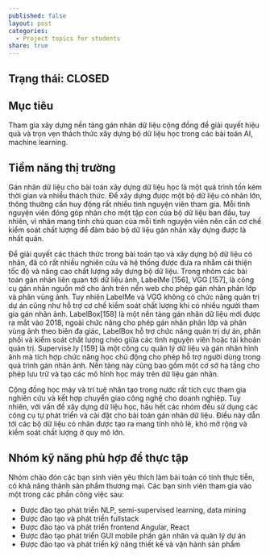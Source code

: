 ```yaml
---
published: false
layout: post
categories:
  - Project topics for students
share: true
---
```

## Trạng thái: CLOSED

## Mục tiêu

Tham gia xây dựng nền tảng gán nhãn dữ liệu cộng đồng để giải quyết hiệu quả và trọn vẹn thách thức xây dựng bộ dữ liệu học trong các bài toán AI, machine learning.

## Tiềm năng thị trường

Gán nhãn dữ liệu cho bài toán xây dựng dữ liệu học là một quá trình tốn kém thời gian và nhiều thách thức. Để xây dựng được một bộ dữ liệu có nhãn lớn, thông thường cần huy động rất nhiều tình nguyện viên tham gia. Mỗi tình nguyện viên đóng góp nhãn cho một tập con của bộ dữ liệu ban đầu, tuy nhiên, vì nhãn mang tính chủ quan của mỗi tình nguyện viên nên cần cơ chế kiểm soát chất lượng để đảm bảo bộ dữ liệu gán nhãn xây dựng được là nhất quán. 


Để giải quyết các thách thức trong bài toán tạo và xây dựng bộ dữ liệu có nhãn, đã có rất nhiều nghiên cứu và hệ thống được đưa ra nhằm cải thiện tốc độ và nâng cao chất lượng xây dựng bộ dữ liệu. Trong nhóm các bài toán gán nhãn liên quan tới dữ liệu ảnh, LabelMe [156], VGG [157], là công cụ gán nhãn nguồn mở cho ảnh trên nền web cho phép gán nhãn phân lớp và phân vùng ảnh. Tuy nhiên LabelMe và VGG không có chức năng quản trị dự án cũng như hỗ trợ cơ chế kiểm soát chất lượng khi có nhiều người tham gia gán nhãn ảnh. 
LabelBox[158] là một nền tảng gán nhãn dữ liệu mới được ra mắt vào 2018, ngoài chức năng cho phép gán nhãn phân lớp và phân vùng ảnh theo biên đa giác, LabelBox hỗ trợ chức năng quản trị dự án, phân phối và kiểm soát chất lượng chéo giữa các tình nguyện viên hoặc tài khoản quản trị. 
Supervise.ly [159] là một công cụ quản lý dữ liệu và gán nhãn hình ảnh mà tích hợp chức năng học chủ động cho phép hỗ trợ người dùng trong quá trình gán nhãn ảnh. Nền tảng này cũng bao gồm một cơ sở hạ tầng cho phép lưu trữ và tạo các mô hình học máy trên dữ liệu gán nhãn. 


Cộng đồng học máy và trí tuệ nhân tạo trong nước rất tích cực tham gia nghiên cứu và kết hợp chuyển giao công nghệ cho doanh nghiệp. Tuy nhiên, với vấn đề xây dựng dữ liệu học, hầu hết các nhóm đều sử dụng các công cụ tự phát triển và cài đặt cho bài toán gán nhãn dữ liệu. Điều này dẫn tới các bộ dữ liệu có nhãn được tạo ra mang tính nhỏ lẻ, khó mở rộng và kiểm soát chất lượng ở quy mô lớn.


## Nhóm kỹ năng phù hợp để thực tập
Nhóm chào đón các bạn sinh viên yêu thích làm bài toán có tính thực tiễn, có khả năng thành sản phẩm thương mại. Các bạn sinh viên tham gia vào một trong các phần công việc sau: 
+ Được đào tạo phát triển NLP, semi-supervised learning, data mining 
+ Được đào tạo và phát triển fullstack 
+ Được đào tạo và phát triển frontend Angular, React 
+ Được đào tạo phát triển GUI mobile phần gán nhãn và quản lý dự án
+ Được đào tạo và phát triển kỹ năng thiết kế và vận hành sản phẩm